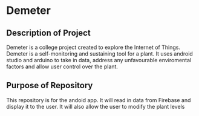 # Demeter
## Description of Project
Demeter is a college project created to explore the Internet of Things. Demeter is a self-monitoring and sustaining tool for a plant. It uses android studio and arduino to take in data, address any unfavourable enviromental factors and allow user control over the plant.
## Purpose of Repository
This repository is for the andoid app. It will read in data from Firebase and display it to the user. It will also allow the user to modify the plant levels
